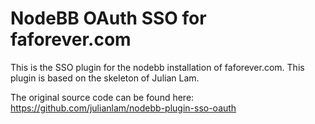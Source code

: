 # NodeBB OAuth SSO for faforever.com

This is the SSO plugin for the nodebb installation of faforever.com.
This plugin is based on the skeleton of Julian Lam.

The original source code can be found here: https://github.com/julianlam/nodebb-plugin-sso-oauth
